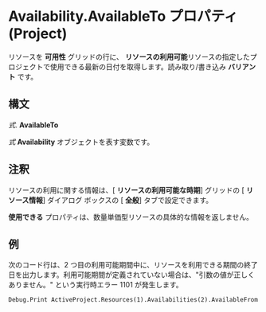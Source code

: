 
# Availability.AvailableTo プロパティ (Project)

リソースを **可用性** グリッドの行に、 **リソースの利用可能**リソースの指定したプロジェクトで使用できる最新の日付を取得します。読み取り/書き込み **バリアント** です。


## 構文

 _式_. **AvailableTo**

 _式_ **Availability** オブジェクトを表す変数です。


## 注釈

リソースの利用に関する情報は、[ **リソースの利用可能な時期**] グリッドの [ **リソース情報**] ダイアログ ボックスの [ **全般**] タブで設定できます。

 **使用できる** プロパティは、数量単価型リソースの具体的な情報を返しません。


## 例

次のコード行は、2 つ目の利用可能期間中に、リソースを利用できる期間の終了日を出力します。利用可能期間が定義されていない場合は、"引数の値が正しくありません。" という実行時エラー 1101 が発生します。


```
Debug.Print ActiveProject.Resources(1).Availabilities(2).AvailableFrom
```

